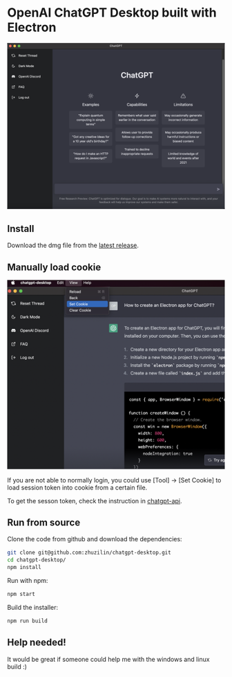 # OpenAI ChatGPT Desktop built with Electron

<p align="center">
  <img src="img/header.png" width="600" />
</p>
  
## Install

Download the dmg file from the [latest release](https://github.com/zhuzilin/chatgpt-desktop/releases/latest).

## Manually load cookie

<p align="center">
  <img src="img/set-cookie.png" width="600" />
</p>
  
If you are not able to normally login, you could use \[Tool\] -> [Set Cookie] to load session token into cookie from a certain file.

To get the sesson token, check the instruction in [chatgpt-api](https://github.com/transitive-bullshit/chatgpt-api#session-tokens). 

## Run from source

Clone the code from github and download the dependencies:

```bash
git clone git@github.com:zhuzilin/chatgpt-desktop.git
cd chatgpt-desktop/
npm install
```

Run with npm:

```bash
npm start
```

Build the installer:

```bash
npm run build
```

## Help needed!

It would be great if someone could help me with the windows and linux build :)

